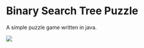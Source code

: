 Binary Search Tree Puzzle
=========================

A simple puzzle game written in java.

![](https://raw.github.com/bjcrawford/BST-Puzzle/master/res/title.png)
